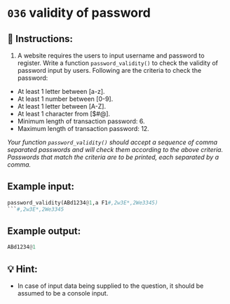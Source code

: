 # `036` validity of password

## 📝 Instructions:

1. A website requires the users to input username and password to register. Write a function `password_validity()` to check the validity of password input by users. Following are the criteria to check the password:

- At least 1 letter between [a-z]. 
- At least 1 number between [0-9]. 
- At least 1 letter between [A-Z]. 
- At least 1 character from [$#@]. 
- Minimum length of transaction password: 6. 
- Maximum length of transaction password: 12. 


*Your function `password_validity()` should accept a sequence of comma separated passwords and will check them according to the above criteria. Passwords that match the criteria are to be printed, each separated by a comma.* 

## Example input:

```py
password_validity(ABd1234@1,a F1#,2w3E*,2We3345)
```#,2w3E*,2We3345
```

## Example output:

```py
ABd1234@1
```
 
## 💡 Hint:

+ In case of input data being supplied to the question, it should be assumed to be a console input.
